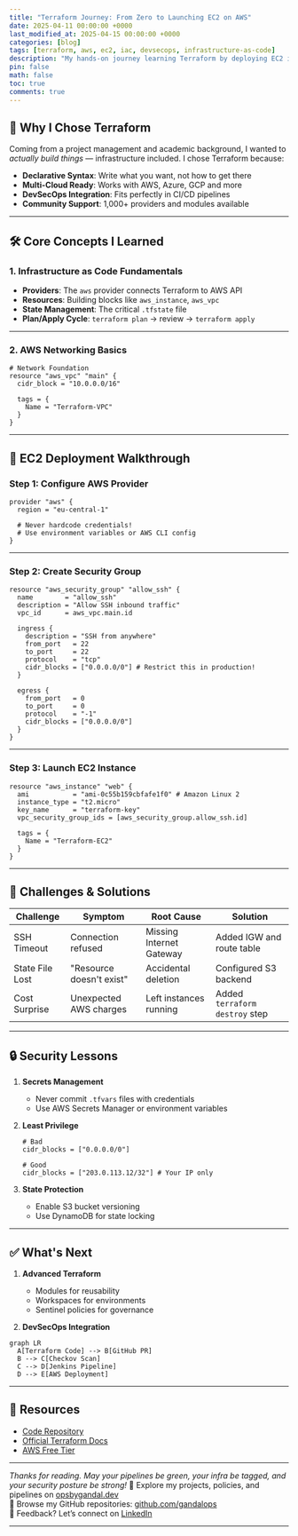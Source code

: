 ```yaml
---
title: "Terraform Journey: From Zero to Launching EC2 on AWS"
date: 2025-04-11 00:00:00 +0000
last_modified_at: 2025-04-15 00:00:00 +0000
categories: [blog]
tags: [terraform, aws, ec2, iac, devsecops, infrastructure-as-code]
description: "My hands-on journey learning Terraform by deploying EC2 instances on AWS, including challenges faced and security considerations."
pin: false
math: false
toc: true
comments: true
---
```


## 🧠 Why I Chose Terraform

Coming from a project management and academic background, I wanted to *actually build things* — infrastructure included. I chose Terraform because:

- **Declarative Syntax**: Write what you want, not how to get there  
- **Multi-Cloud Ready**: Works with AWS, Azure, GCP and more  
- **DevSecOps Integration**: Fits perfectly in CI/CD pipelines  
- **Community Support**: 1,000+ providers and modules available  

---

## 🛠️ Core Concepts I Learned

### 1. Infrastructure as Code Fundamentals
- **Providers**: The `aws` provider connects Terraform to AWS API  
- **Resources**: Building blocks like `aws_instance`, `aws_vpc`  
- **State Management**: The critical `.tfstate` file  
- **Plan/Apply Cycle**: `terraform plan` → review → `terraform apply`  

---

### 2. AWS Networking Basics

```hcl
# Network Foundation
resource "aws_vpc" "main" {
  cidr_block = "10.0.0.0/16"

  tags = {
    Name = "Terraform-VPC"
  }
}
```

---

## 🔧 EC2 Deployment Walkthrough

### Step 1: Configure AWS Provider

```hcl
provider "aws" {
  region = "eu-central-1"

  # Never hardcode credentials!
  # Use environment variables or AWS CLI config
}
```

---

### Step 2: Create Security Group

```hcl
resource "aws_security_group" "allow_ssh" {
  name        = "allow_ssh"
  description = "Allow SSH inbound traffic"
  vpc_id      = aws_vpc.main.id

  ingress {
    description = "SSH from anywhere"
    from_port   = 22
    to_port     = 22
    protocol    = "tcp"
    cidr_blocks = ["0.0.0.0/0"] # Restrict this in production!
  }

  egress {
    from_port   = 0
    to_port     = 0
    protocol    = "-1"
    cidr_blocks = ["0.0.0.0/0"]
  }
}
```

---

### Step 3: Launch EC2 Instance

```hcl
resource "aws_instance" "web" {
  ami           = "ami-0c55b159cbfafe1f0" # Amazon Linux 2
  instance_type = "t2.micro"
  key_name      = "terraform-key"
  vpc_security_group_ids = [aws_security_group.allow_ssh.id]

  tags = {
    Name = "Terraform-EC2"
  }
}
```

---

## 🚧 Challenges & Solutions

| Challenge         | Symptom                      | Root Cause                | Solution                        |
|------------------|------------------------------|---------------------------|----------------------------------|
| SSH Timeout       | Connection refused           | Missing Internet Gateway  | Added IGW and route table        |
| State File Lost   | "Resource doesn't exist"     | Accidental deletion       | Configured S3 backend            |
| Cost Surprise     | Unexpected AWS charges       | Left instances running    | Added `terraform destroy` step  |

---

## 🔒 Security Lessons

1. **Secrets Management**  
   - Never commit `.tfvars` files with credentials  
   - Use AWS Secrets Manager or environment variables  

2. **Least Privilege**  
   ```hcl
   # Bad
   cidr_blocks = ["0.0.0.0/0"]

   # Good
   cidr_blocks = ["203.0.113.12/32"] # Your IP only
   ```

3. **State Protection**  
   - Enable S3 bucket versioning  
   - Use DynamoDB for state locking  

---

## ✅ What's Next

1. **Advanced Terraform**
   - Modules for reusability  
   - Workspaces for environments  
   - Sentinel policies for governance  

2. **DevSecOps Integration**

```mermaid
graph LR
  A[Terraform Code] --> B[GitHub PR]
  B --> C[Checkov Scan]
  C --> D[Jenkins Pipeline]
  D --> E[AWS Deployment]
```

---

## 🔗 Resources

- [Code Repository](https://github.com/devyogi7579/tf-infra-ec2)  
- [Official Terraform Docs](https://developer.hashicorp.com/terraform)  
- [AWS Free Tier](https://aws.amazon.com/free)  

---


*Thanks for reading. May your pipelines be green, your infra be tagged, and your security posture be strong!*
🔗 Explore my projects, policies, and pipelines on [opsbygandal.dev](https://www.opsbygandal.dev)  
📁 Browse my GitHub repositories: [github.com/gandalops](https://github.com/gandalops?tab=repositories)  
🔄 Feedback? Let’s connect on [LinkedIn](https://www.linkedin.com/)

---
